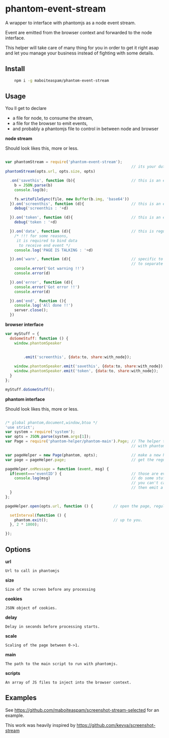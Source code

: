 # phantom-event-stream

A wrapper to interface with phantomjs as a node event stream.

Event are emitted from the browser context and forwarded to the node interface.

This helper will take care of many thing for you in order to get it right asap and let you manage your business instead of fighting with some details.

## Install

```sh
    npm i -g maboiteaspam/phantom-event-stream
```

## Usage

You ll get to declare
- a file for node, to consume the stream,
- a file for the browser to emit events,
- and probably a phantomjs file to control in between node and browser

__node stream__

Should look likes this, more or less.

```js

var phantomStream = require('phantom-event-stream');
                                                        // its your duty to create a webserver.
phantomStream(opts.url, opts.size, opts)

  .on('savethis', function (b){                         // this is an event sent from phantom context
    b = JSON.parse(b)
    console.log(b);

    fs.writeFileSync(file, new Buffer(b.img, 'base64'))
  }).on('screenthis', function (d){                     // this is an event sent from page context
    debug('screenthis : '+d)

  }).on('token', function (d){                          // this is an event sent from page context
    debug('token : '+d)

  }).on('data', function (d){                           // this is regualr data / error / end event
    /* !!! for some reasons,
     it is required to bind data
      to receive end event */
    console.log('PAGE IS TALKING : '+d)

  }).on('warn', function (d){                           // specific to phantom-event-stream
                                                        // to separate page errors from node errors
    console.error('Got warning !!')
    console.error(d)

  }).on('error', function (d){
    console.error('Got error !!')
    console.error(d)

  }).on('end', function (){
    console.log('All done !!')
    server.close();
  })
```

__browser interface__
```js
var myStuff = {                                                         // some class of yours.
  doSomeStuff: function () {
    window.phantomSpeaker                                               // this is a global object injected by
                                                                        // phantom-stream-events.
                                                                        // Use it to speak to node/phantom processes.
        .emit('screenthis', {data:to, share:with_node});

    window.phantomSpeaker.emit('savethis', {data:to, share:with_node});
    window.phantomSpeaker.emit('token', {data:to, share:with_node});
  }
};

myStuff.doSomeStuff();
```

__phantom interface__

Should look likes this, more or less.

```js

/* global phantom,document,window,btoa */
'use strict';
var system = require('system');
var opts = JSON.parse(system.args[1]);
var Page = require('phantom-helper/phantom-main').Page; // The helper to event from the browser to node,
                                                        // with phantom in between.

var pageHelper = new Page(phantom, opts);               // make a new helper instance
var page = pageHelper.page;                             // get the regular phantomJS page object.

pageHelper.onMessage = function (event, msg) {
  if(event==='eventID') {                               // those are events sent from the browser.
    console.log(msg)                                    // do some stuff
                                                        // you can't cancel event, but you can transform,
                                                        // then emit a new event.
  }
};

pageHelper.open(opts.url, function () {         // open the page, regular phantomjs practice

  setInterval(function () {
    phantom.exit();                             // up to you.
  }, 2 * 1000);

});
```

## Options

__url__

    Url to call in phantomjs

__size__

    Size of the screen before any processing

__cookies__

    JSON object of cookies.

__delay__

    Delay in seconds before processing starts.

__scale__

    Scaling of the page between 0->1.

__main__

    The path to the main script to run with phantomjs.

__scripts__

    An array of JS files to inject into the browser context.



## Examples

See https://github.com/maboiteaspam/screenshot-stream-selected for an example.

This work was heavily inspired by https://github.com/kevva/screenshot-stream
